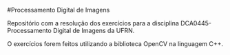 #Processamento Digital de Imagens

Repositório com a resolução dos exercícios para a disciplina DCA0445-Processamento Digital de Imagens da UFRN. 

O exercícios forem feitos utilizando a biblioteca OpenCV na linguagem C++.
